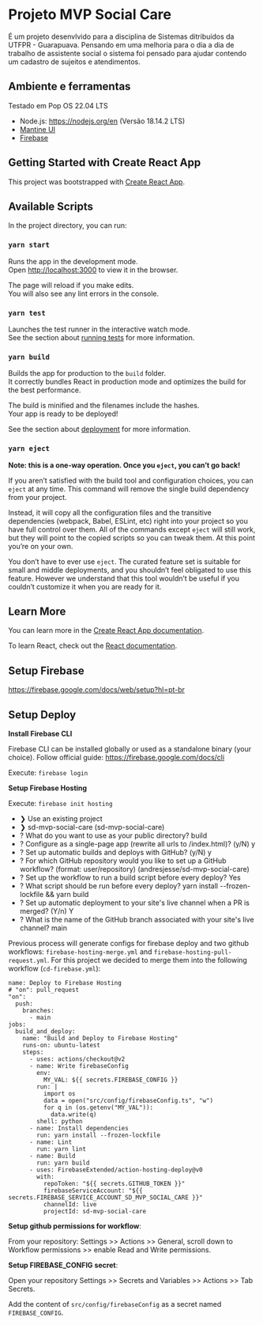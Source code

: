 # Projeto MVP Social Care

É um projeto desenvlvido para a disciplina de Sistemas ditribuídos da UTFPR - Guarapuava. Pensando em uma melhoria para o dia a dia de trabalho de assistente social o sistema foi pensado para ajudar contendo um cadastro de sujeitos e atendimentos.

## Ambiente e ferramentas

Testado em Pop OS 22.04 LTS

- Node.js: https://nodejs.org/en (Versão 18.14.2 LTS)
- [Mantine UI](https://v6.mantine.dev/)
- [Firebase](https://firebase.google.com/?hl=pt-br)

## Getting Started with Create React App

This project was bootstrapped with [Create React App](https://github.com/facebook/create-react-app).

## Available Scripts

In the project directory, you can run:

### `yarn start`

Runs the app in the development mode.\
Open [http://localhost:3000](http://localhost:3000) to view it in the browser.

The page will reload if you make edits.\
You will also see any lint errors in the console.

### `yarn test`

Launches the test runner in the interactive watch mode.\
See the section about [running tests](https://facebook.github.io/create-react-app/docs/running-tests) for more information.

### `yarn build`

Builds the app for production to the `build` folder.\
It correctly bundles React in production mode and optimizes the build for the best performance.

The build is minified and the filenames include the hashes.\
Your app is ready to be deployed!

See the section about [deployment](https://facebook.github.io/create-react-app/docs/deployment) for more information.

### `yarn eject`

**Note: this is a one-way operation. Once you `eject`, you can’t go back!**

If you aren’t satisfied with the build tool and configuration choices, you can `eject` at any time. This command will remove the single build dependency from your project.

Instead, it will copy all the configuration files and the transitive dependencies (webpack, Babel, ESLint, etc) right into your project so you have full control over them. All of the commands except `eject` will still work, but they will point to the copied scripts so you can tweak them. At this point you’re on your own.

You don’t have to ever use `eject`. The curated feature set is suitable for small and middle deployments, and you shouldn’t feel obligated to use this feature. However we understand that this tool wouldn’t be useful if you couldn’t customize it when you are ready for it.

## Learn More

You can learn more in the [Create React App documentation](https://facebook.github.io/create-react-app/docs/getting-started).

To learn React, check out the [React documentation](https://reactjs.org/).

## Setup Firebase

https://firebase.google.com/docs/web/setup?hl=pt-br

## Setup Deploy

**Install Firebase CLI**

Firebase CLI can be installed globally or used as a standalone binary (your choice). Follow official guide: https://firebase.google.com/docs/cli

Execute: `firebase login`

**Setup Firebase Hosting**

Execute: `firebase init hosting`

- ❯ Use an existing project
- ❯ sd-mvp-social-care (sd-mvp-social-care)
- ? What do you want to use as your public directory? build
- ? Configure as a single-page app (rewrite all urls to /index.html)? (y/N) y
- ? Set up automatic builds and deploys with GitHub? (y/N) y
- ? For which GitHub repository would you like to set up a GitHub workflow? (format:
  user/repository) (andresjesse/sd-mvp-social-care)
- ? Set up the workflow to run a build script before every deploy? Yes
- ? What script should be run before every deploy? yarn install --frozen-lockfile && yarn build
- ? Set up automatic deployment to your site's live channel when a PR is merged? (Y/n) Y
- ? What is the name of the GitHub branch associated with your site's live channel? main

Previous process will generate configs for firebase deploy and two github workflows: `firebase-hosting-merge.yml` and `firebase-hosting-pull-request.yml`. For this project we decided to merge them into the following workflow (`cd-firebase.yml`):

```
name: Deploy to Firebase Hosting
# "on": pull_request
"on":
  push:
    branches:
      - main
jobs:
  build_and_deploy:
    name: "Build and Deploy to Firebase Hosting"
    runs-on: ubuntu-latest
    steps:
      - uses: actions/checkout@v2
      - name: Write firebaseConfig
        env:
          MY_VAL: ${{ secrets.FIREBASE_CONFIG }}
        run: |
          import os
          data = open("src/config/firebaseConfig.ts", "w")
          for q in (os.getenv("MY_VAL")):
            data.write(q)
        shell: python
      - name: Install dependencies
        run: yarn install --frozen-lockfile
      - name: Lint
        run: yarn lint
      - name: Build
        run: yarn build
      - uses: FirebaseExtended/action-hosting-deploy@v0
        with:
          repoToken: "${{ secrets.GITHUB_TOKEN }}"
          firebaseServiceAccount: "${{ secrets.FIREBASE_SERVICE_ACCOUNT_SD_MVP_SOCIAL_CARE }}"
          channelId: live
          projectId: sd-mvp-social-care
```

**Setup github permissions for workflow**:

From your repository: Settings >> Actions >> General, scroll down to Workflow permissions >> enable Read and Write permissions.

**Setup FIREBASE_CONFIG secret**:

Open your repository Settings >> Secrets and Variables >> Actions >> Tab Secrets.

Add the content of `src/config/firebaseConfig` as a secret named `FIREBASE_CONFIG`.
